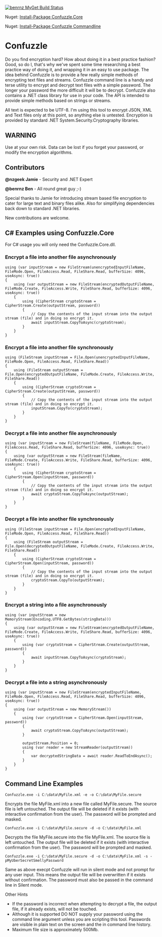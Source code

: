 [![benrnz MyGet Build Status](https://www.myget.org/BuildSource/Badge/benrnz?identifier=13def666-1450-4a0c-adf6-2b3008a08094)](https://www.myget.org/)

Nuget: [Install-Package Confuzzle.Core](https://www.nuget.org/packages/Confuzzle.Core/)

Nuget: [Install-Package Confuzzle Commandline](https://www.nuget.org/packages/Confuzzle/)

# Confuzzle
Do you find encryption hard? How about doing it in a best practice fashion?  Good, so do I, that's why we've spent some time researching a best practice way of doing it, and wrapping it in an easy to use package. The idea behind Confuzzle is to provide a few really simple methods of encrypting text files and streams.
Confuzzle command line is a handy and terse utility to encrypt and decrypt text files with a simple password. The longer your password the more difficult it will be to decrypt.
Confuzzle also contains a .NET class library for use in your code. The API is intended to provide simple methods based on strings or streams.

All text is expected to be UTF-8.  I'm using this tool to encrypt JSON, XML and Text files only at this point, so anything else is untested.
Encryption is provided by standard .NET System.Security.Cryptography libraries.

## WARNING
Use at your own risk.  Data can be lost if you forget your password, or modify the encryption algorithms.

## Contributors

**@nzgeek Jamie** - Security and .NET Expert

**@benrnz Ben**   - All round great guy ;-)

Special thanks to Jamie for introducing stream based file encryption to cater for large text and binary files alike.  Also for simplifying dependencies back down to standard .NET libraries.

New contributions are welcome.

## C# Examples using Confuzzle.Core
For C# usage you will only need the Confuzzle.Core.dll.
### Encrypt a file into another file asynchronously 
```
using (var inputStream = new FileStream(unencryptedInputFileName, FileMode.Open, FileAccess.Read, FileShare.Read, bufferSize: 4096, useAsync: true))
{
    using (var outputStream = new FileStream(encryptedOutputFileName, FileMode.Create, FileAccess.Write, FileShare.Read, bufferSize: 4096, useAsync: true))
    {
        using (CipherStream cryptoStream = CipherStream.Create(outputStream, password))
        {
            // Copy the contents of the input stream into the output stream (file) and in doing so encrypt it.
            await inputStream.CopyToAsync(cryptoStream);
        }
    }
}
 ```

### Encrypt a file into another file synchronously
```
using (FileStream inputStream = File.Open(unencryptedInputFileName, FileMode.Open, FileAccess.Read, FileShare.Read))
{
    using (FileStream outputStream = File.Open(encryptedOutputFileName, FileMode.Create, FileAccess.Write, FileShare.Read))
    {
        using (CipherStream cryptoStream = CipherStream.Create(outputStream, password))
        {
            // Copy the contents of the input stream into the output stream (file) and in doing so encrypt it.
            inputStream.CopyTo(cryptoStream);
        }
    }
}
 ```

### Decrypt a file into another file asynchronously
```
using (var inputStream = new FileStream(fileName, FileMode.Open, FileAccess.Read, FileShare.Read, bufferSize: 4096, useAsync: true))
{
    using (var outputStream = new FileStream(fileName, FileMode.Create, FileAccess.Write, FileShare.Read, bufferSize: 4096, useAsync: true))
    {
        using (CipherStream cryptoStream = CipherStream.Open(inputStream, password))
        {
            // Copy the contents of the input stream into the output stream (file) and in doing so encrypt it.
            await cryptoStream.CopyToAsync(outputStream);
        }
    }
}
```

### Decrypt a file into another file synchronously
```
using (FileStream inputStream = File.Open(encryptedInputFileName, FileMode.Open, FileAccess.Read, FileShare.Read))
{
    using (FileStream outputStream = File.Open(decryptedOutputFileName, FileMode.Create, FileAccess.Write, FileShare.Read))
    {
        using (CipherStream cryptoStream = CipherStream.Open(inputStream, password))
        {
            // Copy the contents of the input stream into the output stream (file) and in doing so encrypt it.
            cryptoStream.CopyTo(outputStream);
        }
    }
}
```

### Encrypt a string into a file asynchronously 
```
using (var inputStream = new MemoryStream(Encoding.UTF8.GetBytes(stringData)))
{
    using (var outputStream = new FileStream(encryptedOutputFileName, FileMode.Create, FileAccess.Write, FileShare.Read, bufferSize: 4096, useAsync: true))
    {
        using (var cryptoStream = CipherStream.Create(outputStream, password))
        {
            await inputStream.CopyToAsync(cryptoStream);
        }
    }
}
```

### Decrypt a file into a string asynchronously
```
using (var inputStream = new FileStream(encryptedInputFileName, FileMode.Open, FileAccess.Read, FileShare.Read, bufferSize: 4096, useAsync: true))
{
    using (var outputStream = new MemoryStream())
    {
        using (var cryptoStream = CipherStream.Open(inputStream, password))
        {
            await cryptoStream.CopyToAsync(outputStream);
        }

        outputStream.Position = 0;
        using (var reader = new StreamReader(outputStream))
        {
            var decryptedStringData = await reader.ReadToEndAsync();
        }
    }
}
```

## Command Line Examples
`Confuzzle.exe -i C:\data\MyFile.xml -e -o C:\data\MyFile.secure`

Encrypts the file MyFile.xml into a new file called MyFile.secure. The source file is left untouched. The output file will be deleted if it exists (with interactive confirmation from the user). The password will be prompted and masked.

`Confuzzle.exe -i C:\data\MyFile.secure -d -o C:\data\MyFile.xml`

Decrypts the file MyFile.secure into the file MyFile.xml.  The source file is left untouched. The output file will be deleted if it exists (with interactive confirmation from the user). The password will be prompted and masked.
 
`Confuzzle.exe -i C:\data\MyFile.secure -d -o C:\data\MyFile.xml -s -pMyUberSecretSmellyPassword`

Same as above execpt Confuzzle will run in silent mode and not prompt for any user input.  This means the output file will be overwritten if it exists without confirmation.  The password must also be passed in the command line in Silent mode.

Other Hints
* If the password is incorrect when attempting to decrypt a file, the output file, if it already exists, will not be touched.
* Although it is supported DO NOT supply your password using the command line argument unless you are scripting this tool.  Passwords are visible in plain text on the screen and the in command line history.
* Maximum file size is approximately 500Mb. 
